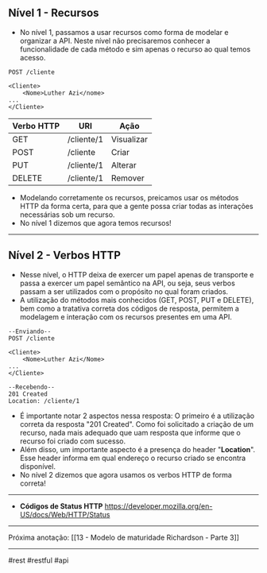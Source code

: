 ## Nível 1 - Recursos
- No nível 1, passamos a usar recursos como forma de modelar e organizar a API. Neste nível não precisaremos conhecer a funcionalidade de cada método e sim apenas o recurso ao qual temos acesso.
```
POST /cliente

<Cliente>
	<Nome>Luther Azi</nome>
...
</Cliente>
```
| Verbo HTTP | URI | Ação |
| --- | --- | --- |
| GET | /cliente/1 | Visualizar |
| POST | /cliente | Criar |
| PUT | /cliente/1 | Alterar |
| DELETE | /cliente/1 | Remover |

- Modelando corretamente os recursos, preicamos usar os métodos HTTP da forma certa, para que a gente possa criar todas as interações necessárias sob um recurso.
- No nível 1 dizemos que agora temos recursos!
---
## Nível 2 - Verbos HTTP
- Nesse nível, o HTTP deixa de exercer um papel apenas de transporte e passa a exercer um papel semântico na API, ou seja, seus verbos passam a ser utilizados com o propósito no qual foram criados.
- A utilização do métodos mais conhecidos (GET, POST, PUT e DELETE), bem como a tratativa correta dos códigos de resposta, permitem a modelagem e interação com os recursos presentes em uma API.

```
--Enviando--
POST /cliente

<Cliente>
	<Nome>Luther Azi</Nome>
...
</Cliente>
```

```
--Recebendo--
201 Created
Location: /cliente/1
```

- É importante notar 2 aspectos nessa resposta: O primeiro é a utilização correta da resposta "201 Created". Como foi solicitado a criação de um recurso, nada mais adequado que uam resposta que informe que o recurso foi criado com sucesso.
- Além disso, um importante aspecto é a presença do header "**Location**". Esse header informa em qual endereço o recurso criado se encontra disponível.
- No nível 2 dizemos que agora usamos os verbos HTTP de forma correta!
---
- **Códigos de Status HTTP**
	https://developer.mozilla.org/en-US/docs/Web/HTTP/Status
---
Próxima anotação: [[13 - Modelo de maturidade Richardson - Parte 3]]

---
#rest #restful #api